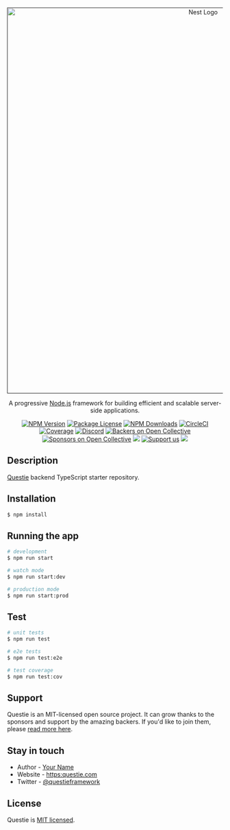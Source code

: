 <p align="center">
   <a href="" target="blank"><img src="https://res.cloudinary.com/dzupkbfvj/image/upload/v1715043711/image_z7sesj.png" width="900" alt="Nest Logo" /></a>
 </p>

[circleci-image]: https:img.shields.io/circleci/build/github/nestjs/nest/master?token=abc123def456
[circleci-url]: https:circleci.com/gh/nestjs/nest

 <p align="center">A progressive <a href="http:nodejs.org" target="_blank">Node.js</a> framework for building efficient and scalable server-side applications.</p>
     <p align="center">
 <a href="https:www.npmjs.com/~nestjscore" target="_blank"><img src="https:img.shields.io/npm/v/@nestjs/core/svg" alt="NPM Version" /></a>
 <a href="https:www.npmjs.com/~nestjscore" target="_blank"><img src="https:img.shields.io/npm/l/@nestjs/core/svg" alt="Package License" /></a>
 <a href="https:www.npmjs.com/~nestjscore" target="_blank"><img src="https:img.shields.io/npm/dm/@nestjs/common/svg" alt="NPM Downloads" /></a>
 <a href="https:circleci.com/gh/nestjs/nest" target="_blank"><img src="https:img.shields.io/circleci/build/github/nestjs/nest/master" alt="CircleCI" /></a>
 <a href="https:coveralls.io/github/nestjs/nest?branch=master" target="_blank"><img src="https:coveralls.io/repos/github/nestjs/nest/badge.svg?branch=master#9" alt="Coverage" /></a>
 <a href="https:discord.gg/G7Qnnhy" target="_blank"><img src="https:img.shields.io/badge/discord-online-brightgreen.svg" alt="Discord"/></a>
 <a href="https:opencollective.com/nest#backer" target="_blank"><img src="https:opencollective.com/nest/backers/svg" alt="Backers on Open Collective" /></a>
 <a href="https:opencollective.com/nest#sponsor" target="_blank"><img src="https:opencollective.com/nest/sponsors/svg" alt="Sponsors on Open Collective" /></a>
   <a href="https:paypal.me/kamilmysliwiec" target="_blank"><img src="https:img.shields.io/badge/Donate-PayPal-ff3f59.svg"/></a>
     <a href="https:opencollective.com/nest#sponsor"  target="_blank"><img src="https:img.shields.io/badge/Support%20us-Open%20Collective-41B883.svg" alt="Support us"></a>
   <a href="https:twitter.com/nestframework" target="_blank"><img src="https:img.shields.io/twitter/follow/nestframework.svg?style=social&label=Follow"></a>
 </p>
   <!--[![Backers on Open Collective](https:opencollective.com/nest/backers/svg)](https:opencollective.com/nest#backer)
   [![Sponsors on Open Collective](https:opencollective.com/nest/sponsors/svg)](https:opencollective.com/nest#sponsor)-->

## Description

[Questie](https:github.com/yourusername/questie) backend TypeScript starter repository.

## Installation

```bash
$ npm install
```

## Running the app

```bash
# development
$ npm run start

# watch mode
$ npm run start:dev

# production mode
$ npm run start:prod
```

## Test

```bash
# unit tests
$ npm run test

# e2e tests
$ npm run test:e2e

# test coverage
$ npm run test:cov
```

## Support

Questie is an MIT-licensed open source project. It can grow thanks to the sponsors and support by the amazing backers. If you'd like to join them, please [read more here](https:docs.questie.com/support).

## Stay in touch

- Author - [Your Name](https:yourwebsite.com)
- Website - [https:questie.com](https:questie.com/)
- Twitter - [@questieframework](https:twitter.com/questieframework)

## License

Questie is [MIT licensed](LICENSE).
